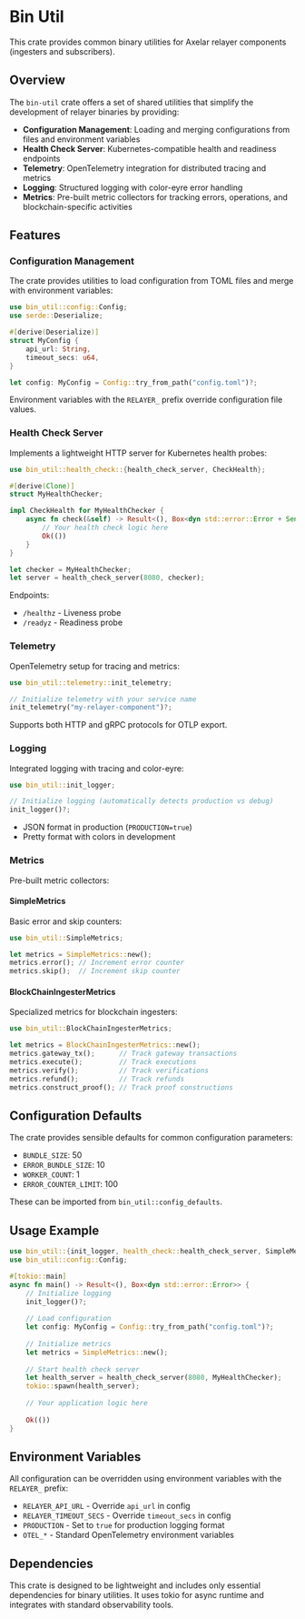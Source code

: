 # Bin Util

This crate provides common binary utilities for Axelar relayer components (ingesters and subscribers).

## Overview

The `bin-util` crate offers a set of shared utilities that simplify the development of relayer binaries by providing:

- **Configuration Management**: Loading and merging configurations from files and environment variables
- **Health Check Server**: Kubernetes-compatible health and readiness endpoints
- **Telemetry**: OpenTelemetry integration for distributed tracing and metrics
- **Logging**: Structured logging with color-eyre error handling
- **Metrics**: Pre-built metric collectors for tracking errors, operations, and blockchain-specific activities

## Features

### Configuration Management

The crate provides utilities to load configuration from TOML files and merge with environment variables:

```rust
use bin_util::config::Config;
use serde::Deserialize;

#[derive(Deserialize)]
struct MyConfig {
    api_url: String,
    timeout_secs: u64,
}

let config: MyConfig = Config::try_from_path("config.toml")?;
```

Environment variables with the `RELAYER_` prefix override configuration file values.

### Health Check Server

Implements a lightweight HTTP server for Kubernetes health probes:

```rust
use bin_util::health_check::{health_check_server, CheckHealth};

#[derive(Clone)]
struct MyHealthChecker;

impl CheckHealth for MyHealthChecker {
    async fn check(&self) -> Result<(), Box<dyn std::error::Error + Send + Sync>> {
        // Your health check logic here
        Ok(())
    }
}

let checker = MyHealthChecker;
let server = health_check_server(8080, checker);
```

Endpoints:
- `/healthz` - Liveness probe
- `/readyz` - Readiness probe

### Telemetry

OpenTelemetry setup for tracing and metrics:

```rust
use bin_util::telemetry::init_telemetry;

// Initialize telemetry with your service name
init_telemetry("my-relayer-component")?;
```

Supports both HTTP and gRPC protocols for OTLP export.

### Logging

Integrated logging with tracing and color-eyre:

```rust
use bin_util::init_logger;

// Initialize logging (automatically detects production vs debug)
init_logger()?;
```

- JSON format in production (`PRODUCTION=true`)
- Pretty format with colors in development

### Metrics

Pre-built metric collectors:

#### SimpleMetrics
Basic error and skip counters:

```rust
use bin_util::SimpleMetrics;

let metrics = SimpleMetrics::new();
metrics.error(); // Increment error counter
metrics.skip();  // Increment skip counter
```

#### BlockChainIngesterMetrics
Specialized metrics for blockchain ingesters:

```rust
use bin_util::BlockChainIngesterMetrics;

let metrics = BlockChainIngesterMetrics::new();
metrics.gateway_tx();      // Track gateway transactions
metrics.execute();         // Track executions
metrics.verify();          // Track verifications
metrics.refund();          // Track refunds
metrics.construct_proof(); // Track proof constructions
```

## Configuration Defaults

The crate provides sensible defaults for common configuration parameters:

- `BUNDLE_SIZE`: 50
- `ERROR_BUNDLE_SIZE`: 10
- `WORKER_COUNT`: 1
- `ERROR_COUNTER_LIMIT`: 100

These can be imported from `bin_util::config_defaults`.

## Usage Example

```rust
use bin_util::{init_logger, health_check::health_check_server, SimpleMetrics};
use bin_util::config::Config;

#[tokio::main]
async fn main() -> Result<(), Box<dyn std::error::Error>> {
    // Initialize logging
    init_logger()?;
    
    // Load configuration
    let config: MyConfig = Config::try_from_path("config.toml")?;
    
    // Initialize metrics
    let metrics = SimpleMetrics::new();
    
    // Start health check server
    let health_server = health_check_server(8080, MyHealthChecker);
    tokio::spawn(health_server);
    
    // Your application logic here
    
    Ok(())
}
```

## Environment Variables

All configuration can be overridden using environment variables with the `RELAYER_` prefix:

- `RELAYER_API_URL` - Override `api_url` in config
- `RELAYER_TIMEOUT_SECS` - Override `timeout_secs` in config
- `PRODUCTION` - Set to `true` for production logging format
- `OTEL_*` - Standard OpenTelemetry environment variables

## Dependencies

This crate is designed to be lightweight and includes only essential dependencies for binary utilities. It uses tokio for async runtime and integrates with standard observability tools.